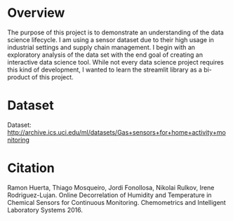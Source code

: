 # Overview
The purpose of this project is to demonstrate an understanding of the data science lifecycle. I am using a sensor dataset due to their high usage in industrial settings and supply chain management. I begin with an exploratory analysis of the data set with the end goal of creating an interactive data science tool. While not every data science project requires this kind of development, I wanted to learn the streamlit library as a bi-product of this project. 

# Dataset
Dataset: http://archive.ics.uci.edu/ml/datasets/Gas+sensors+for+home+activity+monitoring

# Citation
 Ramon Huerta, Thiago Mosqueiro, Jordi Fonollosa, Nikolai Rulkov, Irene Rodriguez-Lujan. Online Decorrelation of Humidity and Temperature in Chemical Sensors for Continuous Monitoring. Chemometrics and Intelligent Laboratory Systems 2016.
